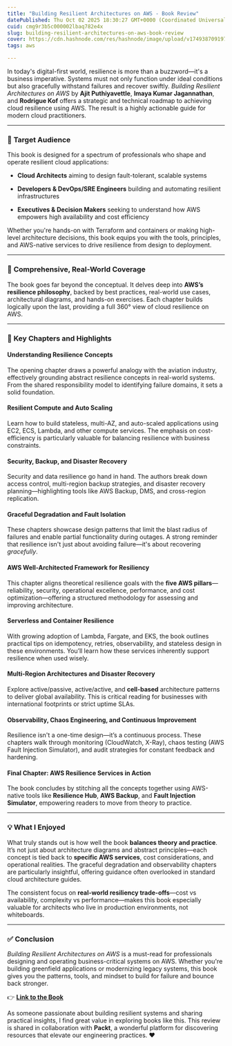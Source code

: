 ```yaml
---
title: "Building Resilient Architectures on AWS - Book Review"
datePublished: Thu Oct 02 2025 18:30:27 GMT+0000 (Coordinated Universal Time)
cuid: cmg9r3b5c000002lbaq782e4x
slug: building-resilient-architectures-on-aws-book-review
cover: https://cdn.hashnode.com/res/hashnode/image/upload/v1749387091974/f7428ad3-dd1d-46e6-a441-3021d11e56b3.png
tags: aws

---
```


In today's digital-first world, resilience is more than a buzzword—it's a business imperative. Systems must not only function under ideal conditions but also gracefully withstand failures and recover swiftly. *Building Resilient Architectures on AWS* by **Ajit Puthiyavettle**, **Imaya Kumar Jagannathan**, and **Rodrigue Kof** offers a strategic and technical roadmap to achieving cloud resilience using AWS. The result is a highly actionable guide for modern cloud practitioners.

---

### 🎯 **Target Audience**

This book is designed for a spectrum of professionals who shape and operate resilient cloud applications:

* **Cloud Architects** aiming to design fault-tolerant, scalable systems
    
* **Developers & DevOps/SRE Engineers** building and automating resilient infrastructures
    
* **Executives & Decision Makers** seeking to understand how AWS empowers high availability and cost efficiency
    

Whether you're hands-on with Terraform and containers or making high-level architecture decisions, this book equips you with the tools, principles, and AWS-native services to drive resilience from design to deployment.

---

### 📘 **Comprehensive, Real-World Coverage**

The book goes far beyond the conceptual. It delves deep into **AWS’s resilience philosophy**, backed by best practices, real-world use cases, architectural diagrams, and hands-on exercises. Each chapter builds logically upon the last, providing a full 360° view of cloud resilience on AWS.

---

### 🔑 **Key Chapters and Highlights**

#### **Understanding Resilience Concepts**

The opening chapter draws a powerful analogy with the aviation industry, effectively grounding abstract resilience concepts in real-world systems. From the shared responsibility model to identifying failure domains, it sets a solid foundation.

#### **Resilient Compute and Auto Scaling**

Learn how to build stateless, multi-AZ, and auto-scaled applications using EC2, ECS, Lambda, and other compute services. The emphasis on cost-efficiency is particularly valuable for balancing resilience with business constraints.

#### **Security, Backup, and Disaster Recovery**

Security and data resilience go hand in hand. The authors break down access control, multi-region backup strategies, and disaster recovery planning—highlighting tools like AWS Backup, DMS, and cross-region replication.

#### **Graceful Degradation and Fault Isolation**

These chapters showcase design patterns that limit the blast radius of failures and enable partial functionality during outages. A strong reminder that resilience isn't just about avoiding failure—it's about recovering *gracefully*.

#### **AWS Well-Architected Framework for Resiliency**

This chapter aligns theoretical resilience goals with the **five AWS pillars**—reliability, security, operational excellence, performance, and cost optimization—offering a structured methodology for assessing and improving architecture.

#### **Serverless and Container Resilience**

With growing adoption of Lambda, Fargate, and EKS, the book outlines practical tips on idempotency, retries, observability, and stateless design in these environments. You’ll learn how these services inherently support resilience when used wisely.

#### **Multi-Region Architectures and Disaster Recovery**

Explore active/passive, active/active, and **cell-based** architecture patterns to deliver global availability. This is critical reading for businesses with international footprints or strict uptime SLAs.

#### **Observability, Chaos Engineering, and Continuous Improvement**

Resilience isn't a one-time design—it’s a continuous process. These chapters walk through monitoring (CloudWatch, X-Ray), chaos testing (AWS Fault Injection Simulator), and audit strategies for constant feedback and hardening.

#### **Final Chapter: AWS Resilience Services in Action**

The book concludes by stitching all the concepts together using AWS-native tools like **Resilience Hub**, **AWS Backup**, and **Fault Injection Simulator**, empowering readers to move from theory to practice.

---

### 💡 **What I Enjoyed**

What truly stands out is how well the book **balances theory and practice**. It’s not just about architecture diagrams and abstract principles—each concept is tied back to **specific AWS services**, cost considerations, and operational realities. The graceful degradation and observability chapters are particularly insightful, offering guidance often overlooked in standard cloud architecture guides.

The consistent focus on **real-world resiliency trade-offs**—cost vs availability, complexity vs performance—makes this book especially valuable for architects who live in production environments, not whiteboards.

---

### ✅ **Conclusion**

*Building Resilient Architectures on AWS* is a must-read for professionals designing and operating business-critical systems on AWS. Whether you're building greenfield applications or modernizing legacy systems, this book gives you the patterns, tools, and mindset to build for failure and bounce back stronger.

👉 [**Link to the Book**](https://www.packtpub.com/en-us/product/building-resilient-architectures-on-aws-9781835887110?srsltid=AfmBOorRPvlqt2pGwrNn4RRxKy12p72f---jAs1Fwrqij8iv3FjqarM0)

As someone passionate about building resilient systems and sharing practical insights, I find great value in exploring books like this. This review is shared in collaboration with **Packt**, a wonderful platform for discovering resources that elevate our engineering practices. ❤️